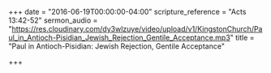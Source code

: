 +++
date = "2016-06-19T00:00:00-04:00"
scripture_reference = "Acts 13:42-52"
sermon_audio = "https://res.cloudinary.com/dy3wlzuye/video/upload/v1/KingstonChurch/Paul_in_Antioch-Pisidian_Jewish_Rejection_Gentile_Acceptance.mp3"
title = "Paul in Antioch-Pisidian: Jewish Rejection, Gentile Acceptance"

+++
